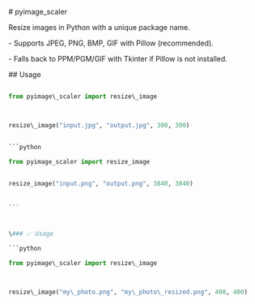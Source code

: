 \# pyimage\_scaler



Resize images in Python with a unique package name.



\- Supports JPEG, PNG, BMP, GIF with Pillow (recommended).

\- Falls back to PPM/PGM/GIF with Tkinter if Pillow is not installed.



\## Usage



```python

from pyimage\_scaler import resize\_image



resize\_image("input.jpg", "output.jpg", 300, 300)


```python

from pyimage_scaler import resize_image


resize_image("input.png", "output.png", 3840, 3840)


---



\### ✅ Usage

```python

from pyimage\_scaler import resize\_image



resize\_image("my\_photo.png", "my\_photo\_resized.png", 400, 400)



